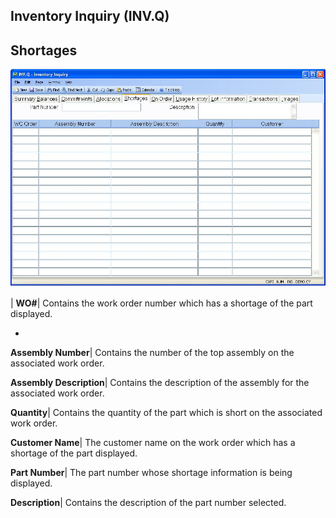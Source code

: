 ## Inventory Inquiry (INV.Q)
<PageHeader />

## Shortages

![](./INV-Q-4.jpg)

| **WO#**|  Contains the work order number which has a shortage of the part
displayed.

-  
**Assembly Number**|  Contains the number of the top assembly on the
associated work order.

**Assembly Description**|  Contains the description of the assembly for the
associated work order.

**Quantity**|  Contains the quantity of the part which is short on the
associated work order.

**Customer Name**|  The customer name on the work order which has a shortage
of the part displayed.

**Part Number**|  The part number whose shortage information is being
displayed.

**Description**|  Contains the description of the part number selected.


<badge text= "Version 8.10.57 " vertical="middle" />

<PageFooter />
